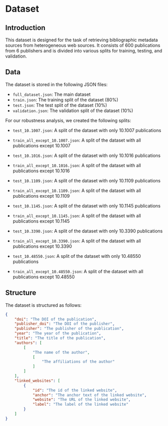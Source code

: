 # Dataset

## Introduction
This dataset is designed for the task of retrieving bibliographic metadata sources from heterogeneous web sources. It consists of 600 publications from 6 publishers and is divided into various splits for training, testing, and validation.

## Data
The dataset is stored in the following JSON files:

- `full_dataset.json`: The main dataset
- `train.json`: The training split of the dataset (80%)
- `test.json`: The test split of the dataset (10%)
- `validation.json`: The validation split of the dataset (10%)

For our robustness analysis, we created the following splits:
- `test_10.1007.json`: A split of the dataset with only 10.1007 publications
- `train_all_except_10.1007.json`: A split of the dataset with all publications except 10.1007

- `test_10.1016.json`: A split of the dataset with only 10.1016 publications
- `train_all_except_10.1016.json`: A split of the dataset with all publications except 10.1016

- `test_10.1109.json`: A split of the dataset with only 10.1109 publications
- `train_all_except_10.1109.json`: A split of the dataset with all publications except 10.1109

- `test_10.1145.json`: A split of the dataset with only 10.1145 publications
- `train_all_except_10.1145.json`: A split of the dataset with all publications except 10.1145

- `test_10.3390.json`: A split of the dataset with only 10.3390 publications
- `train_all_except_10.3390.json`: A split of the dataset with all publications except 10.3390

- `test_10.48550.json`: A split of the dataset with only 10.48550 publications
- `train_all_except_10.48550.json`: A split of the dataset with all publications except 10.48550

## Structure
The dataset is structured as follows:
```json
{
    "doi": "The DOI of the publication",
    "publisher_doi": "The DOI of the publisher",
    "publisher": "The publisher of the publication",
    "year": "The year of the publication",
    "title": "The title of the publication",
    "authors": [
        [
            "The name of the author",
            [
                "The affiliations of the author"
            ]
        ]
    ],
    "linked_websites": [
        {
            "id": "The id of the linked website",
            "anchor": "The anchor text of the linked website",
            "website": "The URL of the linked website",
            "label": "The label of the linked website"
        }
    ]
}
```
